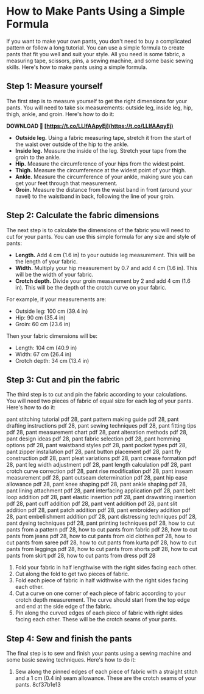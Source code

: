 # How to Make Pants Using a Simple Formula
 
If you want to make your own pants, you don't need to buy a complicated pattern or follow a long tutorial. You can use a simple formula to create pants that fit you well and suit your style. All you need is some fabric, a measuring tape, scissors, pins, a sewing machine, and some basic sewing skills. Here's how to make pants using a simple formula.
 
## Step 1: Measure yourself
 
The first step is to measure yourself to get the right dimensions for your pants. You will need to take six measurements: outside leg, inside leg, hip, thigh, ankle, and groin. Here's how to do it:
 
**DOWNLOAD 🌟 [https://t.co/LLIfAApyEj](https://t.co/LLIfAApyEj)**


 
- **Outside leg.** Using a fabric measuring tape, stretch it from the start of the waist over outside of the hip to the ankle.
- **Inside leg.** Measure the inside of the leg. Stretch your tape from the groin to the ankle.
- **Hip.** Measure the circumference of your hips from the widest point.
- **Thigh.** Measure the circumference at the widest point of your thigh.
- **Ankle.** Measure the circumference of your ankle, making sure you can get your feet through that measurement.
- **Groin.** Measure the distance from the waist band in front (around your navel) to the waistband in back, following the line of your groin.

## Step 2: Calculate the fabric dimensions
 
The next step is to calculate the dimensions of the fabric you will need to cut for your pants. You can use this simple formula for any size and style of pants:

- **Length.** Add 4 cm (1.6 in) to your outside leg measurement. This will be the length of your fabric.
- **Width.** Multiply your hip measurement by 0.7 and add 4 cm (1.6 in). This will be the width of your fabric.
- **Crotch depth.** Divide your groin measurement by 2 and add 4 cm (1.6 in). This will be the depth of the crotch curve on your fabric.

For example, if your measurements are:

- Outside leg: 100 cm (39.4 in)
- Hip: 90 cm (35.4 in)
- Groin: 60 cm (23.6 in)

Then your fabric dimensions will be:

- Length: 104 cm (40.9 in)
- Width: 67 cm (26.4 in)
- Crotch depth: 34 cm (13.4 in)

## Step 3: Cut and pin the fabric
 
The third step is to cut and pin the fabric according to your calculations. You will need two pieces of fabric of equal size for each leg of your pants. Here's how to do it:
 
pant stitching tutorial pdf 28,  pant pattern making guide pdf 28,  pant drafting instructions pdf 28,  pant sewing techniques pdf 28,  pant fitting tips pdf 28,  pant measurement chart pdf 28,  pant alteration methods pdf 28,  pant design ideas pdf 28,  pant fabric selection pdf 28,  pant hemming options pdf 28,  pant waistband styles pdf 28,  pant pocket types pdf 28,  pant zipper installation pdf 28,  pant button placement pdf 28,  pant fly construction pdf 28,  pant pleat variations pdf 28,  pant crease formation pdf 28,  pant leg width adjustment pdf 28,  pant length calculation pdf 28,  pant crotch curve correction pdf 28,  pant rise modification pdf 28,  pant inseam measurement pdf 28,  pant outseam determination pdf 28,  pant hip ease allowance pdf 28,  pant knee shaping pdf 28,  pant ankle shaping pdf 28,  pant lining attachment pdf 28,  pant interfacing application pdf 28,  pant belt loop addition pdf 28,  pant elastic insertion pdf 28,  pant drawstring insertion pdf 28,  pant cuff addition pdf 28,  pant vent addition pdf 28,  pant slit addition pdf 28,  pant patch addition pdf 28,  pant embroidery addition pdf 28,  pant embellishment addition pdf 28,  pant distressing techniques pdf 28,  pant dyeing techniques pdf 28,  pant printing techniques pdf 28,  how to cut pants from a pattern pdf 28,  how to cut pants from fabric pdf 28,  how to cut pants from jeans pdf 28,  how to cut pants from old clothes pdf 28,  how to cut pants from saree pdf 28,  how to cut pants from kurta pdf 28,  how to cut pants from leggings pdf 28,  how to cut pants from shorts pdf 28,  how to cut pants from skirt pdf 28,  how to cut pants from dress pdf 28

1. Fold your fabric in half lengthwise with the right sides facing each other.
2. Cut along the fold to get two pieces of fabric.
3. Fold each piece of fabric in half widthwise with the right sides facing each other.
4. Cut a curve on one corner of each piece of fabric according to your crotch depth measurement. The curve should start from the top edge and end at the side edge of the fabric.
5. Pin along the curved edges of each piece of fabric with right sides facing each other. These will be the crotch seams of your pants.

## Step 4: Sew and finish the pants
  
The final step is to sew and finish your pants using a sewing machine and some basic sewing techniques. Here's how to do it:

1. Sew along the pinned edges of each piece of fabric with a straight stitch and a 1 cm (0.4 in) seam allowance. These are the crotch seams of your pants.
8cf37b1e13


